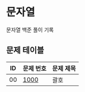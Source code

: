 # 문자열 <String>
문자열 백준 풀이 기록
## 문제 테이블
|ID|문제 번호|문제 제목|
|---|------|---|
|00|[1000](https://www.acmicpc.net/problem/9012)|괄호|
